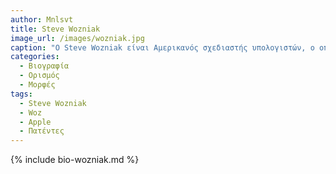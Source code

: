 ```yaml
---
author: Mnlsvt
title: Steve Wozniak 
image_url: /images/wozniak.jpg
caption: "Ο Steve Wozniak είναι Αμερικανός σχεδιαστής υπολογιστών, ο οποίος ίδρυσε την Apple με τον Στηβ Τζομπς και τον Ρόναλντ Γουέιν. Σκοπός της ίδρυσης της Apple και πρώτο της προϊόν ήταν ο ηλεκτρονικός υπολογιστής Apple I, δημιούργημα του Bόζνιακ, ο οποίος έγινε ευρέως αποδεκτός ως ο πρώτος ολοκληρωμένος προσωπικός υπολογιστής του κόσμου. Ο Βόζνιακ σχεδίασε και κατασκεύασε εντελώς μόνος του τους υπολογιστές Apple I και Apple II στα τέλη της δεκαετίας του 1970. Οι υπολογιστές αυτοί αποτέλεσαν ορόσημο στην εξέλιξη των μικροϋπολογιστών."
categories:
  - Βιογραφία
  - Ορισμός
  - Μορφές
tags:
  - Steve Wozniak
  - Woz
  - Apple
  - Πατέντες
---
```


{% include bio-wozniak.md %}
